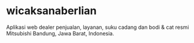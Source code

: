 # wicaksanaberlian
Aplikasi web dealer penjualan, layanan, suku cadang dan bodi &amp; cat resmi Mitsubishi Bandung, Jawa Barat, Indonesia.
